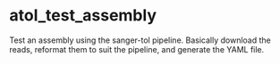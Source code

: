 # atol_test_assembly

Test an assembly using the sanger-tol pipeline. Basically download the reads,
reformat them to suit the pipeline, and generate the YAML file.